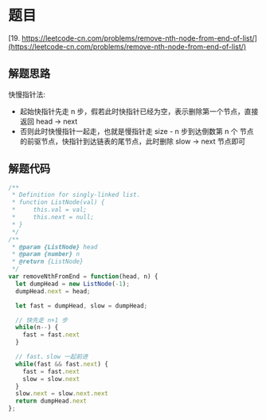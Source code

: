 # 题目

[19. https://leetcode-cn.com/problems/remove-nth-node-from-end-of-list/](https://leetcode-cn.com/problems/remove-nth-node-from-end-of-list/)

## 解题思路

快慢指针法:

- 起始快指针先走 n 步，假若此时快指针已经为空，表示删除第一个节点，直接返回 head -> next
- 否则此时快慢指针一起走，也就是慢指针走 size - n 步到达倒数第 n 个 节点的前驱节点，快指针到达链表的尾节点，此时删除 slow -> next 节点即可

## 解题代码

```js
/**
 * Definition for singly-linked list.
 * function ListNode(val) {
 *     this.val = val;
 *     this.next = null;
 * }
 */
/**
 * @param {ListNode} head
 * @param {number} n
 * @return {ListNode}
 */
var removeNthFromEnd = function(head, n) {
  let dumpHead = new ListNode(-1);
  dumpHead.next = head;

  let fast = dumpHead, slow = dumpHead;

  // 快先走 n+1 步
  while(n--) {
    fast = fast.next
  }

  // fast、slow 一起前进
  while(fast && fast.next) {
    fast = fast.next
    slow = slow.next
  }
  slow.next = slow.next.next
  return dumpHead.next
};
```
